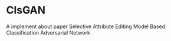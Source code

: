 # ClsGAN
A implement about paper Selective Attribute Editing Model Based Classification Adversarial Network
